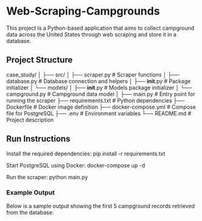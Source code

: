 # Web-Scraping-Campgrounds

This project is a Python-based application that aims to collect campground data across the United States through web scraping and store it in a database.

##  Project Structure
case_study/
│
├── src/
│   ├── scraper.py               # Scraper functions
│   ├── database.py              # Database connection and helpers
│   ├── __init__.py              # Package initializer
│   └── models/
│       ├── __init__.py          # Models package initializer
│       └── campground.py        # Campground data model
│
├── main.py                      # Entry point for running the scraper
├── requirements.txt             # Python dependencies
├── Dockerfile                   # Docker image definition
├── docker-compose.yml           # Compose file for PostgreSQL 
├── .env                         # Environment variables
└── README.md                    # Project description

## Run Instructions
Install the required dependencies:
pip install -r requirements.txt

Start PostgreSQL using Docker:
docker-compose up -d

Run the scraper:
python main.py

### Example Output

Below is a sample output showing the first 5 campground records retrieved from the database:
